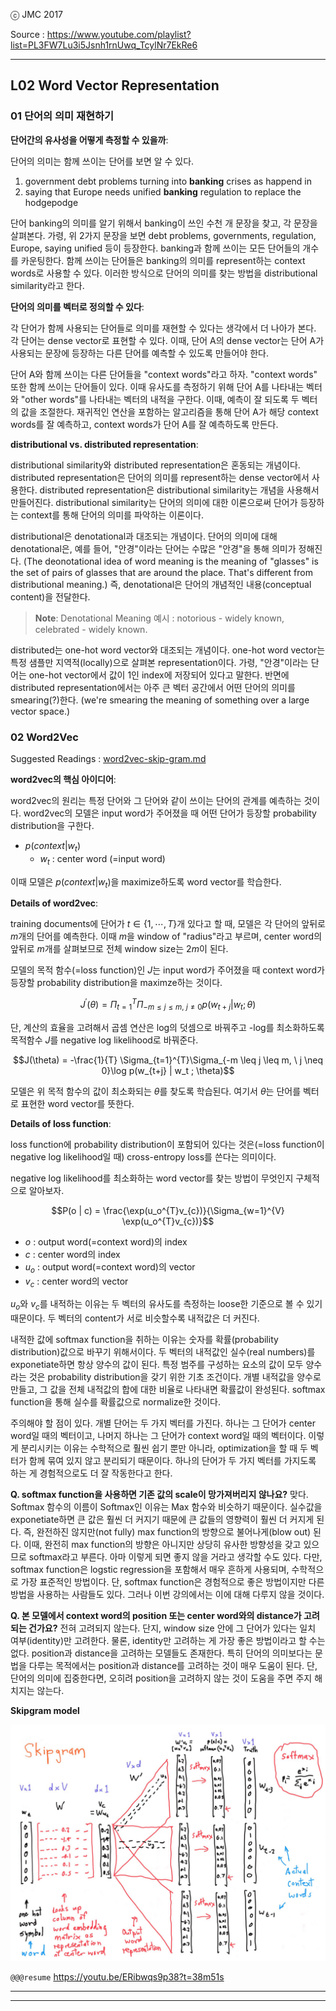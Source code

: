
ⓒ JMC 2017

Source : https://www.youtube.com/playlist?list=PL3FW7Lu3i5Jsnh1rnUwq_TcylNr7EkRe6

---

## L02 Word Vector Representation

### 01 단어의 의미 재현하기

**단어간의 유사성을 어떻게 측정할 수 있을까**:

단어의 의미는 함께 쓰이는 단어를 보면 알 수 있다.

1. government debt problems turning into **banking** crises as happend in
2. saying that Europe needs unified **banking** regulation to replace the hodgepodge

단어 banking의 의미를 알기 위해서 banking이 쓰인 수천 개 문장을 찾고, 각 문장을 살펴본다.
가령, 위 2가지 문장을 보면 debt problems, governments, regulation, Europe, saying unified 등이 등장한다.
banking과 함께 쓰이는 모든 단어들의 개수를 카운팅한다.
함께 쓰이는 단어들은 banking의 의미를 represent하는 context words로 사용할 수 있다.
이러한 방식으로 단어의 의미를 찾는 방법을 distributional similarity라고 한다.

**단어의 의미를 벡터로 정의할 수 있다**:

각 단어가 함께 사용되는 단어들로 의미를 재현할 수 있다는 생각에서 더 나아가 본다.
각 단어는 dense vector로 표현할 수 있다.
이때, 단어 A의 dense vector는 단어 A가 사용되는 문장에 등장하는 다른 단어를 예측할 수 있도록 만들어야 한다.

단어 A와 함께 쓰이는 다른 단어들을 "context words"라고 하자.
"context words" 또한 함께 쓰이는 단어들이 있다.
이때 유사도를 측정하기 위해 단어 A를 나타내는 벡터와 "other words"를 나타내는 벡터의 내적을 구한다.
이때, 예측이 잘 되도록 두 벡터의 값을 조절한다.
재귀적인 연산을 포함하는 알고리즘을 통해 단어 A가 해당 context words를 잘 예측하고, context words가 단어 A를 잘 예측하도록 만든다.

**distributional vs. distributed representation**:

distributional similarity와 distributed representation은 혼동되는 개념이다.
distributed representation은 단어의 의미를 represent하는 dense vector에서 사용한다.
distributed representation은 distributional similarity는 개념을 사용해서 만들어진다.
distributional similarity는 단어의 의미에 대한 이론으로써 단어가 등장하는 context를 통해 단어의 의미를 파악하는 이론이다.

distributional은 denotational과 대조되는 개념이다.
단어의 의미에 대해 denotational은, 예를 들어, "안경"이라는 단어는 수많은 "안경"을 통해 의미가 정해진다.
(The deonotational idea of word meaning is the meaning of "glasses" is the set of pairs of glasses that are around the place. That's different from distributional meaning.)
즉, denotational은 단어의 개념적인 내용(conceptual content)을 전달한다.

> **Note**: Denotational Meaning 예시 : notorious - widely known, celebrated - widely known.

distributed는 one-hot word vector와 대조되는 개념이다.
one-hot word vector는 특정 샘플만 지역적(locally)으로 살펴본 representation이다.
가령, "안경"이라는 단어는 one-hot vector에서 값이 1인 index에 저장되어 있다고 말한다.
반면에 distributed representation에서는 아주 큰 벡터 공간에서 어떤 단어의 의미를 smearing(?)한다. (we're smearing the meaning of something over a large vector space.)

### 02 Word2Vec

Suggested Readings : [word2vec-skip-gram.md](word2vec-skip-gram.md)

**word2vec의 핵심 아이디어**:

word2vec의 원리는 특정 단어와 그 단어와 같이 쓰이는 단어의 관계를 예측하는 것이다.
word2vec의 모델은 input word가 주어졌을 때 어떤 단어가 등장할 probability distribution을 구한다.

+ $p(context | w_t)$
  + $w_t$ : center word (=input word)

이때 모델은 $p(context | w_t)$을 maximize하도록 word vector를 학습한다.

**Details of word2vec**:

training documents에 단어가 $t \in \{1, \cdots, T\}$개 있다고 할 때, 모델은 각 단어의 앞뒤로 $m$개의 단어를 예측한다.
이때 $m$을 window of "radius"라고 부르며, center word의 앞뒤로 $m$개를 살펴보므로 전체 window size는 $2m$이 된다.

모델의 목적 함수(=loss function)인 $J$는 input word가 주어졌을 때 context word가 등장할 probability distribution을 maximze하는 것이다.

$$J^{\prime} (\theta) = \Pi_{t=1}^{T}\Pi_{-m \leq j \leq m, \ j \neq 0}p(w_{t+j} | w_t ; \theta)$$

단, 계산의 효율을 고려해서 곱셈 연산은 log의 덧셈으로 바꿔주고 -log를 최소화하도록 목적함수 $J$를 negative log likelihood로 바꿔준다.

$$J(\theta) = -\frac{1}{T} \Sigma_{t=1}^{T}\Sigma_{-m \leq j \leq m, \ j \neq 0}\log p(w_{t+j} | w_t ; \theta)$$

모델은 위 목적 함수의 값이 최소화되는 $\theta$를 찾도록 학습된다.
여기서 $\theta$는 단어를 벡터로 표현한 word vector를 뜻한다.

**Details of loss function**:

loss function에 probability distribution이 포함되어 있다는 것은(=loss function이 negative log likelihood일 때) cross-entropy loss를 쓴다는 의미이다.

negative log likelihood를 최소화하는 word vector를 찾는 방법이 무엇인지 구체적으로 알아보자.

$$P(o | c) = \frac{\exp(u_o^{T}v_{c})}{\Sigma_{w=1}^{V} \exp(u_o^{T}v_{c})}$$

+ $o$ : output word(=context word)의 index
+ $c$ : center word의 index
+ $u_o$ : output word(=context word)의 vector
+ $v_c$ : center word의 vector

$u_o$와 $v_c$를 내적하는 이유는 두 벡터의 유사도를 측정하는 loose한 기준으로 볼 수 있기 때문이다.
두 벡터의 content가 서로 비슷할수록 내적값은 더 커진다.

내적한 값에 softmax function을 취하는 이유는 숫자를 확률(probability distribution)값으로 바꾸기 위해서이다.
두 벡터의 내적값인 실수(real numbers)를 exponetiate하면 항상 양수의 값이 된다.
특정 범주를 구성하는 요소의 값이 모두 양수라는 것은 probability distribution을 갖기 위한 기초 조건이다.
개별 내적값을 양수로 만들고, 그 값을 전체 내적값의 합에 대한 비율로 나타내면 확률값이 완성된다.
softmax function을 통해 실수를 확률값으로 normalize한 것이다.

주의해야 할 점이 있다.
개별 단어는 두 가지 벡터를 가진다.
하나는 그 단어가 center word일 때의 벡터이고, 나머지 하나는 그 단어가 context word일 때의 벡터이다.
이렇게 분리시키는 이유는 수학적으로 훨씬 쉽기 뿐만 아니라, optimization을 할 때 두 벡터가 함께 묶여 있지 않고 분리되기 때문이다.
하나의 단어가 두 가지 벡터를 가지도록 하는 게 경험적으로도 더 잘 작동한다고 한다.

**Q. softmax function을 사용하면 기존 값의 scale이 망가져버리지 않나요?**
맞다.
Softmax 함수의 이름이 Softmax인 이유는 Max 함수와 비슷하기 때문이다.
실수값을 exponetiate하면 큰 값은 훨씬 더 커지기 때문에 큰 값들의 영향력이 훨씬 더 커지게 된다.
즉, 완전하진 않지만(not fully) max function의 방향으로 불어나게(blow out) 된다.
이때, 완전히 max function의 방향은 아니지만 상당히 유사한 방향성을 갖고 있으므로 softmax라고 부른다.
아마 이렇게 되면 좋지 않을 거라고 생각할 수도 있다.
다만, softmax function은 logstic regression을 포함해서 매우 흔하게 사용되며, 수학적으로 가장 표준적인 방법이다.
단, softmax function은 경험적으로 좋은 방법이지만 다른 방법을 사용하는 사람들도 있다.
그러나 이번 강의에서는 이에 대해 다루지 않을 것이다.

**Q. 본 모델에서 context word의 position 또는 center word와의 distance가 고려되는 건가요?**
전혀 고려되지 않는다.
단지, window size 안에 그 단어가 있다는 일치 여부(identity)만 고려한다.
물론, identity만 고려하는 게 가장 좋은 방법이라고 할 수는 없다.
position과 distance을 고려하는 모델들도 존재한다.
특히 단어의 의미보다는 문법을 다루는 목적에서는 position과 distance를 고려하는 것이 매우 도움이 된다.
단, 단어의 의미에 집중한다면, 오히려 position을 고려하지 않는 것이 도움을 주면 주지 해치지는 않는다.

**Skipgram model**

![cs224n-2017-lecture2_01.png](images/cs224n-2017-lecture2_01.png)




`@@@resume` https://youtu.be/ERibwqs9p38?t=38m51s


---


---
